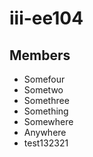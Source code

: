 # iii-ee104

## Members
* Somefour
* Sometwo
* Somethree
* Something
* Somewhere
* Anywhere
* test132321

